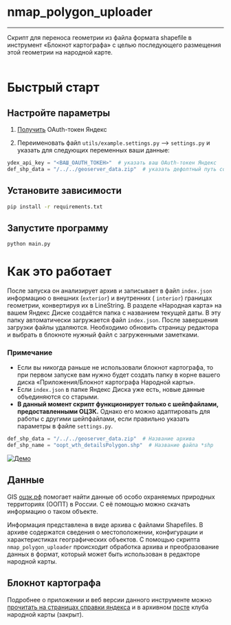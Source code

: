 # nmap_polygon_uploader
*** 

Скрипт для переноса геометрии из файла формата shapefile в инструмент «Блокнот картографа» с целью последующего
размещения этой геометрии на народной карте.
<br>
<br>

# Быстрый старт

## Настройте параметры

1. [Получить](https://yandex.ru/dev/disk/poligon/) OAuth-токен Яндекс

2. Переименовать файл `utils/example.settings.py` --> `settings.py` и указать для следующих переменных ваши данные:

```python
ydex_api_key = "<ВАШ_OAUTH_ТОКЕН>"  # указать ваш OAuth-токен Яндекс
def_shp_data = "/../../geoserver_data.zip"  # указать дефолтный путь сохранения файлов
```

## Установите зависимости

```bash
pip install -r requirements.txt
```

## Запустите программу

```bash
python main.py
```

# Как это работает

После запуска он анализирует архив и записывает в файл `index.json` информацию о внешних (`exterior`) и внутренних (
`interior`) границах геометрии, конвертируя их в LineString.
В разделе «Народная карта» на вашем Яндекс Диске создаётся папка с названием текущей даты. В эту папку автоматически
загружается файл `index.json`. После завершения загрузки файлы удаляются. Необходимо обновить страницу редактора и
выбрать в блокноте нужный файл с загруженными заметками.

### Примечание

- Если вы никогда раньше не использовали блокнот картографа, то при первом запуске вам нужно будет создать папку в корне
  вашего диска «Приложения/Блокнот картографа Народной карты».
- Если `index.json` в папке Яндекс Диска уже есть, новые данные объединяются со старыми.
- **В данный момент скрипт функционирует только с шейпфайлами, предоставленными ОЦЗК.** Однако его можно адаптировать
  для работы с другими шейпфайлами, если правильно указать параметры в файле `settings.py`.

```python
def_shp_data = "/../../geoserver_data.zip"  # Название архива
def_shp_name = "oopt_wth_detailsPolygon.shp"  # Название файла *shp
```

[![Демо](https://img.youtube.com/vi/kevuY9CZ3Is/sddefault.jpg)](https://www.youtube.com/watch?v=kevuY9CZ3Is)

## Данные

GIS [оцзк.рф](https://карта.оцзк.рф/) помогает найти данные об особо охраняемых природных территориях (ООПТ) в России. С
её помощью можно скачать информацию о таком объекте.

Информация представлена в виде архива с файлами Shapefiles. В архиве содержатся сведения о местоположении, конфигурации
и характеристиках географических объектов. С помощью скрипта `nmap_polygon_uploader` происходит обработка архива и
преобразование данных в формат, который может быть использован в редакторе народной карты.

## Блокнот картографа

Подробнее о приложении и веб версии данного инструменте
можно [прочитать на страницах справки яндекса](https://yandex.ru/support/nmaps/ru/map-blocknot.html) и в
архивном [посте](https://yandex.ru/blog/narod-karta/bloknot-kartografa) клуба народной карты (закрыт).


<br>
<br>